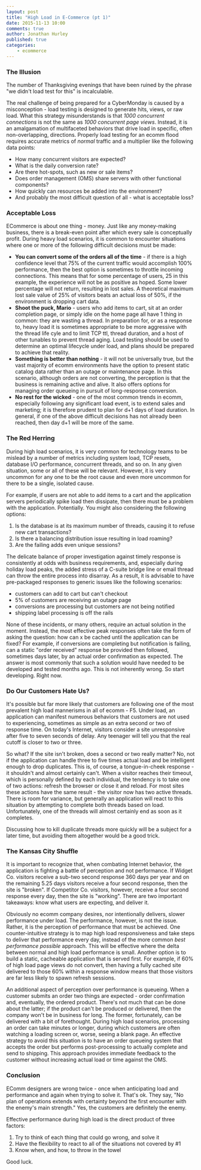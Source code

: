 ```yaml
---
layout: post
title: "High Load in E-Commerce (pt 1)"
date: 2015-11-13 10:00
comments: true
author: Jonathan Hurley
published: true
categories:
    - ecommerce
---
```


### The Illusion

The number of Thanksgiving evenings that have been ruined by the phrase "we didn't load
test for this" is incalculable.

The real challenge of being prepared for a CyberMonday is caused by a misconception - load
testing is designed to generate hits, views, or raw load. What this strategy misunderstands
is that *1000 concurrent connections* is not the same as *1000 concurrent page views*.
Instead, it is an amalgamation of multifaceted behaviors that drive load in specific,
often non-overlapping, directions. Properly load testing for an ecomm flood requires accurate
metrics of *normal* traffic and a multiplier like the following data points:

* How many concurrent visitors are expected?
* What is the daily conversion rate?
* Are there hot-spots, such as new or sale items?
* Does order management (OMS) share servers with other functional components?
* How quickly can resources be added into the environment?
* And probably the most difficult question of all - what is acceptable loss?

<!-- more -->

### Acceptable Loss

ECommerce is about one thing - money. Just like any money-making business, there is a
break-even point after which every sale is conceptually profit. During heavy load scenarios,
it is common to encounter situations where one or more of the following difficult decisions
must be made:

* **You can convert some of the orders all of the time** - if there is a high confidence
level that 75% of the current traffic would accomplish 100% performance, then the best
option is sometimes to throttle incoming connections. This means that for some percentage
of users, 25 in this example, the experience will not be as positive as hoped. Some lower
percentage will not return, resulting in lost sales. A theoretical maximum lost sale value
of 25% of visitors beats an actual loss of 50%, if the environment is dropping cart data.
* **Shoot the puck, Mario** - users who add items to cart, sit at an order completion
page, or simply idle on the home page all have 1 thing in common: they are wasting a thread.
In preparation for, or as a response to, heavy load it is sometimes appropriate to be more
aggressive with the thread life cyle and to limit TCP ttl, thread duration, and a host of
other tunables to prevent thread aging. Load testing should be used to determine an optimal
lifecycle under load, and plans should be prepared to achieve that reality.
* **Something is better than nothing** - it will not be universally true, but the vast
majority of ecomm environments have the option to present static catalog data rather than
an outage or maintenance page. In this scenario, although orders are not converting, the
perception is that the business is remaining active and alive. It also offers options for
managing order queueing in pursuit of long-response conversion.
* **No rest for the wicked** - one of the most common trends in ecomm, especially following
any significant load event, is to extend sales and marketing; it is therefore prudent to
plan for d+1 days of load duration. In general, if one of the above difficult decisions has
not already been reached, then day d+1 will be more of the same.

### The Red Herring

During high load scenarios, it is very common for technology teams to be mislead by a number
of metrics including system load, TCP resets, database I/O performance, concurrent threads,
and so on. In any given situation, some or all of these will be relevant. However, it is
very uncommon for any one to be the root cause and even more uncommon for there to be a
single, isolated cause.

For example, if users are not able to add items to a cart and the application servers
periodically spike load then dissipate, then there must be a problem with the application.
Potentially. You might also considering the following options:

1. Is the database is at its maximum number of threads, causing it to refuse new cart
  transactions?
1. Is there a balancing distribution issue resulting in load roaming?
1. Are the failing adds even unique sessions?

The delicate balance of proper investigation against timely response is consistently at
odds with business requirements, and, especially during holiday load peaks, the added stress
of a C-suite bridge line or email thread can throw the entire process into disarray. As a
result, it is advisable to have pre-packaged responses to generic issues like the
following scenarios:

*  customers can add to cart but can't checkout
*  5% of customers are receiving an outage page
*  conversions are processing but customers are not being notified
*  shipping label processing is off the rails

None of these incidents, or many others, require an actual solution in the moment. Instead,
the most effective peak responses often take the form of asking the question: how can x be
cached until the application can be fixed? For example, if conversions are completing but
notification is failing, can a static "order received" response be provided then followed,
sometimes days later, by an actual order confirmation as expected. The answer is most
commonly that such a solution would have needed to be developed and tested months ago. This
is not inherently wrong. So start developing. Right now.

### Do Our Customers Hate Us?

It's possible but far more likely that customers are following one of the most prevalent
high load mannerisms in all of ecomm - F5. Under load, an application can manifest numerous
behaviors that customers are not used to experiencing, sometimes as simple as an extra
second or two of response time. On today's Internet, visitors consider a site unresponsive
after five to seven seconds of delay. Any teenager will tell you that the real cutoff is closer
to two or three.

So what? If the site isn't broken, does a second or two really matter? No, not
if the application can handle three to five times actual load and be intelligent enough to
drop duplicates. This is, of course, a tongue-in-cheek response - it shouldn't and almost
certainly can't. When a visitor reaches their timeout, which is personally defined by each
individual, the tendency is to take one of two actions: refresh the browser or close it and
reload. For most sites these actions have the same result - the visitor now has two active
threads. There is room for variance, but generally an application will react to this
situation by attempting to complete both threads based on load. Unfortunately, one of the
threads will almost certainly end as soon as it completes.

Discussing how to kill duplicate threads more quickly will be a subject for a later time,
but avoiding them altogether would be a good trick.

### The Kansas City Shuffle

It is important to recognize that, when combating Internet behavior, the application is
fighting a battle of perception and not performance. If Widget Co. visitors receive a
sub-two second response 360 days per year and on the remaining 5.25 days visitors receive
a four second response, then the site is "broken". If Competitor Co. visitors, however,
receive a four second response every day, then the site is "working". There are two
important takeaways: know what users are expecting, and deliver it.

Obviously no ecomm company desires, nor intentionally delivers, slower performance under load.
The performance, however, is not the issue. Rather, it is the perception of performance that
must be achieved. One counter-intuitive strategy is to map high load responsiveness and take
steps to deliver that performance every day, instead of the more common *best performance
possible* approach. This will be effective where the delta between normal and high load
performance is small. Another option is to build a static, cacheable application that is
served first. For example, if 60% of high load page views do not convert, then having a
fully cached site delivered to those 60% within a response window means that those visitors
are far less likely to spawn refresh sessions.

An additional aspect of perception over performance is queueing. When a customer submits
an order two things are expected - order confirmation and, eventually, the ordered product.
There's not much that can be done about the latter; if the product can't be produced or
delivered, then the company won't be in business for long. The former, fortunately, can be
delivered with a bit of forethought. During high load scenarios, processing an order can
take minutes or longer, during which customers are often watching a loading screen or,
worse, seeing a blank page. An effective strategy to avoid this situation is to have an
order queueing system that accepts the order but performs post-processing to actually
complete and send to shipping. This approach provides immediate feedback to the customer
without increasing actual load or time against the OMS.

### Conclusion

EComm designers are wrong twice - once when anticipating load and performance and again
when trying to solve it. That's ok. They say, "No plan of operations extends with certainty beyond
the first encounter with the enemy's main strength." Yes, the customers are definitely the
enemy.

Effective performance during high load is the direct product of three factors:

1. Try to think of each thing that could go wrong, and solve it
1. Have the flexibility to react to all of the situations not covered by #1
1. Know when, and how, to throw in the towel

Good luck.
